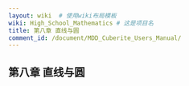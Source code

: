```yaml
---
layout: wiki  # 使用wiki布局模板
wiki: High_School_Mathematics # 这是项目名
title: 第八章 直线与圆
comment_id: /document/MDD_Cuberite_Users_Manual/
---
```

## 第八章 直线与圆
